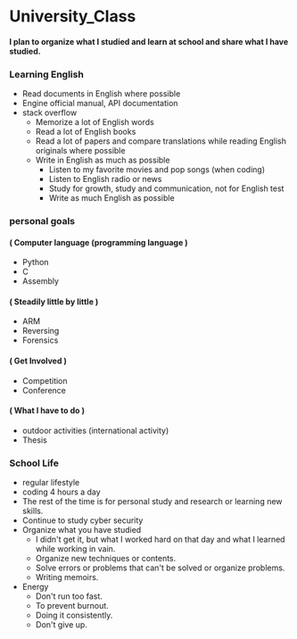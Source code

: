 # University_Class
#### I plan to organize what I studied and learn at school and share what I have studied.


### Learning English

 - Read documents in English where possible
 - Engine official manual, API documentation
 - stack overflow
    - Memorize a lot of English words
     - Read a lot of English books
     - Read a lot of papers and compare translations while reading English originals where possible
     - Write in English as much as possible
       - Listen to my favorite movies and pop songs (when coding)
       - Listen to English radio or news
       - Study for growth, study and communication, not for English test
       - Write as much English as possible

### personal goals

#### ( Computer language (programming language )
- Python
- C
- Assembly

#### ( Steadily little by little )
- ARM
- Reversing
- Forensics

#### ( Get Involved )
- Competition
- Conference

#### ( What I have to do )
- outdoor activities (international activity)
- Thesis

### School Life
- regular lifestyle
- coding 4 hours a day
- The rest of the time is for personal study and research or learning new skills.
- Continue to study cyber security
- Organize what you have studied
  - I didn't get it, but what I worked hard on that day and what I learned while working in vain.
  - Organize new techniques or contents.
  - Solve errors or problems that can't be solved or organize problems.
  - Writing memoirs.
- Energy
  - Don't run too fast.
  - To prevent burnout.
  - Doing it consistently.
  - Don't give up.
